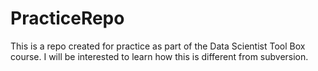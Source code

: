 # PracticeRepo
This is a repo created for practice as part of the Data Scientist Tool Box course.
I will be interested to learn how this is different from subversion.
